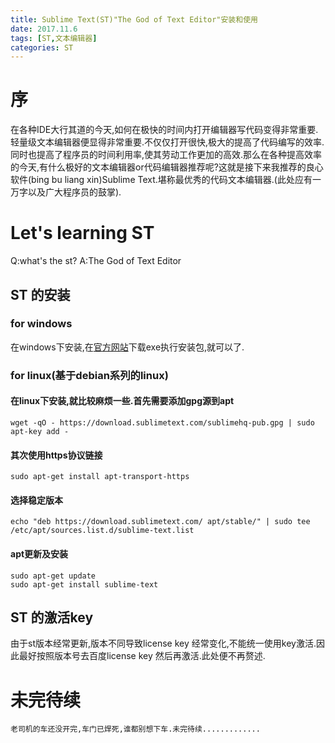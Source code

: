 ```yaml
---
title: Sublime Text(ST)"The God of Text Editor"安装和使用
date: 2017.11.6
tags: [ST,文本编辑器]
categories: ST
---
```


# 序
在各种IDE大行其道的今天,如何在极快的时间内打开编辑器写代码变得非常重要.轻量级文本编辑器便显得非常重要.不仅仅打开很快,极大的提高了代码编写的效率.同时也提高了程序员的时间利用率,使其劳动工作更加的高效.那么在各种提高效率的今天,有什么极好的文本编辑器or代码编辑器推荐呢?这就是接下来我推荐的良心软件(bing bu liang xin)Sublime Text.堪称最优秀的代码文本编辑器.(此处应有一万字以及广大程序员的鼓掌).

# Let's learning ST
Q:what's the st?
A:The God of Text Editor

## ST 的安装
### for windows
在windows下安装,在[官方网站](https://www.sublimetext.com/3)下载exe执行安装包,就可以了.

### for linux(基于debian系列的linux)
#### 在linux下安装,就比较麻烦一些.首先需要添加gpg源到apt

```
wget -qO - https://download.sublimetext.com/sublimehq-pub.gpg | sudo apt-key add -
```

#### 其次使用https协议链接

```
sudo apt-get install apt-transport-https
```

#### 选择稳定版本

```
echo "deb https://download.sublimetext.com/ apt/stable/" | sudo tee /etc/apt/sources.list.d/sublime-text.list
```

#### apt更新及安装

```
sudo apt-get update
sudo apt-get install sublime-text
```

## ST 的激活key
由于st版本经常更新,版本不同导致license key 经常变化,不能统一使用key激活.因此最好按照版本号去百度license key 然后再激活.此处便不再赘述.


# 未完待续
    老司机的车还没开完,车门已焊死,谁都别想下车.未完待续.............
